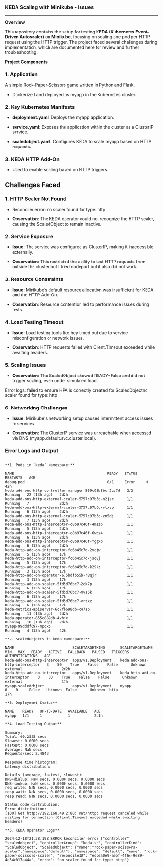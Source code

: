 ### KEDA Scaling with Minikube - Issues
---
**Overview**

This repository contains the setup for testing **KEDA (Kubernetes Event-Driven Autoscaler)** on **Minikube**, focusing on scaling one pod per HTTP request using the HTTP trigger. The project faced several challenges during implementation, which are documented here for review and further troubleshooting.

**Project Components**

### **1\. Application**

 A simple Rock-Paper-Scissors game written in Python and Flask.
    
*   Dockerized and deployed as myapp in the Kubernetes cluster.
    
### **2\. Key Kubernetes Manifests**

*   **deployment.yaml**: Deploys the myapp application.
    
*   **service.yaml**: Exposes the application within the cluster as a ClusterIP service.
    
*   **scaledobject.yaml**: Configures KEDA to scale myapp based on HTTP requests.
    

### **3\. KEDA HTTP Add-On**

*   Used to enable scaling based on HTTP triggers.
    

**Challenges Faced**
--------------------

### **1\. HTTP Scaler Not Found**

*   Reconciler error: no scaler found for type: http
    
*   **Observation**: The KEDA operator could not recognize the HTTP scaler, causing the ScaledObject to remain inactive.

### **2\. Service Exposure**

*   **Issue**: The service was configured as ClusterIP, making it inaccessible externally.
    
*   **Observation**: This restricted the ability to test HTTP requests from outside the cluster but I tried nodeport but it also did not work.
        
### **3\. Resource Constraints**

*   **Issue**: Minikube’s default resource allocation was insufficient for KEDA and the HTTP Add-On.
    
*   **Observation**: Resource contention led to performance issues during tests.
    
### **4\. Load Testing Timeout**

*   **Issue**: Load testing tools like hey timed out due to service misconfiguration or network issues.
    
*   **Observation**: HTTP requests failed with Client.Timeout exceeded while awaiting headers.
    
### **5\. Scaling Issues**

*   **Observation**: The ScaledObject showed READY=False and did not trigger scaling, even under simulated load.

Error logs:  failed to ensure HPA is correctly created for ScaledObjectno scaler found for type: http
    

### **6\. Networking Challenges**

*   **Issue**: Minikube's networking setup caused intermittent access issues to services.
    
*   **Observation**: The ClusterIP service was unreachable when accessed via DNS (myapp.default.svc.cluster.local).

### Error Logs and Output

```plaintext

**1. Pods in `keda` Namespace:**

NAME                                           READY   STATUS    RESTARTS   AGE
debug-pod                                      0/1     Error     0          42h
keda-add-ons-http-controller-manager-569c95b8bc-2zs7d   2/2     Running   22 (13h ago)   2d2h
keda-add-ons-http-external-scaler-5757c97b5c-n2jsc      1/1     Running   7              2d2h
keda-add-ons-http-external-scaler-5757c97b5c-vtxvp      1/1     Running   6 (13h ago)    2d2h
keda-add-ons-http-external-scaler-5757c97b5c-zn5dj      1/1     Running   7 (13h ago)    2d2h
keda-add-ons-http-interceptor-c8b97c46f-4mzzp           1/1     Running   5 (13h ago)    2d2h
keda-add-ons-http-interceptor-c8b97c46f-6wqs4           1/1     Running   6 (13h ago)    2d2h
keda-add-ons-http-interceptor-c8b97c46f-fgjxb           1/1     Running   6 (13h ago)    2d2h
keda-http-add-on-interceptor-fc6b45c7d-2vcjw            1/1     Running   5 (13h ago)    17h
keda-http-add-on-interceptor-fc6b45c7d-jsq8j            1/1     Running   5 (13h ago)    17h
keda-http-add-on-interceptor-fc6b45c7d-k29kz            1/1     Running   3 (13h ago)    17h
keda-http-add-on-operator-675bdfb55b-r8qjr              1/1     Running   3 (13h ago)    17h
keda-http-add-on-scaler-5fd5d76bc7-2ck7p                1/1     Running   6 (13h ago)    17h
keda-http-add-on-scaler-5fd5d76bc7-mvs5k                1/1     Running   6 (13h ago)    17h
keda-http-add-on-scaler-5fd5d76bc7-vrtxz                1/1     Running   6 (13h ago)    17h
keda-metrics-apiserver-6c7fb698db-c47sp                 1/1     Running   11 (13h ago)   2d2h
keda-operator-855c889db-4vhfx                           1/1     Running   18 (13h ago)   2d2h
myapp-99dddf697-mpqxb                                   1/1     Running   4 (13h ago)    42h

**2. ScaledObjects in keda Namespace:**

NAME                           SCALETARGETKIND       SCALETARGETNAME                MIN   MAX   READY   ACTIVE   FALLBACK   PAUSED   TRIGGERS   AUTHENTICATIONS   AGE
keda-add-ons-http-interceptor  apps/v1.Deployment    keda-add-ons-http-interceptor   3    50    True    False    False      Unknown  external                  2d2h
keda-http-add-on-interceptor   apps/v1.Deployment    keda-http-add-on-interceptor    3    50    True    False    False      Unknown  external                  17h
myapp-scaledobject             apps/v1.Deployment    myapp                           0    0     False   Unknown  False      Unknown  http                      17h

**3. Deployment Status**

NAME    READY   UP-TO-DATE   AVAILABLE   AGE
myapp   1/1     1            1           2d1h

**4. Load Testing Output**

Summary:
Total: 40.2525 secs
Slowest: 0.0000 secs
Fastest: 0.0000 secs
Average: NaN secs
Requests/sec: 2.4843

Response time histogram:
Latency distribution:

Details (average, fastest, slowest):
DNS+dialup: NaN secs, 0.0000 secs, 0.0000 secs
DNS-lookup: NaN secs, 0.0000 secs, 0.0000 secs
req write: NaN secs, 0.0000 secs, 0.0000 secs
resp wait: NaN secs, 0.0000 secs, 0.0000 secs
resp read: NaN secs, 0.0000 secs, 0.0000 secs

Status code distribution:
Error distribution:
[100] Get http://192.168.49.2:80: net/http: request canceled while waiting for connection (Client.Timeout exceeded while awaiting headers)

**5. KEDA Operator Logs**

2024-12-18T21:38:19Z ERROR Reconciler error {"controller": "scaledobject", "controllerGroup": "keda.sh", "controllerKind": "ScaledObject", "ScaledObject": {"name":"rock-paper-scissors-scaler","namespace":"default"}, "namespace": "default", "name": "rock-paper-scissors-scaler", "reconcileID": "edcea0e9-aebf-4f6c-9e89-4e34c017a44a", "error": "no scaler found for type: http"}
